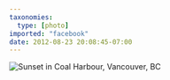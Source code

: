 ```yaml
---
taxonomies:
  type: [photo]
imported: "facebook"
date: 2012-08-23 20:08:45-07:00
---
```

![Sunset in Coal Harbour, Vancouver, BC](/media/images/photos/2012/08/coal-harbour.jpg)
